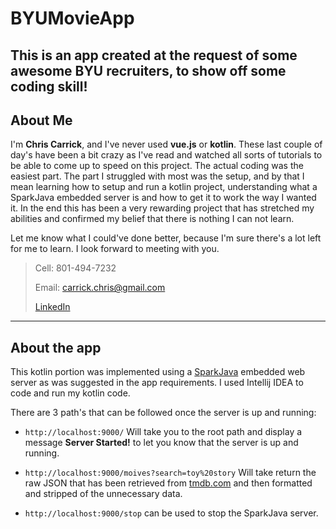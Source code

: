 # BYUMovieApp

This is an app created at the request of some awesome BYU recruiters, to show off some coding skill!
---
## About Me

I'm **Chris Carrick**, and I've never used __vue.js__ or __kotlin__. These last couple of day's have been a bit crazy as I've read and watched all sorts of tutorials to be able to come up to speed on this project. The actual coding was the easiest part. The part I struggled with most was the setup, and by that I mean learning how to setup and run a kotlin project, understanding what a SparkJava embedded server is and how to get it to work the way I wanted it. In the end this has been a very rewarding project that has stretched my abilities and confirmed my belief that there is nothing I can not learn.

Let me know what I could've done better, because I'm sure there's a lot left for me to learn. I look forward to meeting with you.

>Cell: 801-494-7232
>
>Email: carrick.chris@gmail.com
>
>[LinkedIn](https://www.linkedin.com/in/chris-carrick-99528680/)
---
## About the app

This kotlin portion was implemented using a [SparkJava](http://http://sparkjava.com/) embedded web server as was suggested in the app requirements. I used Intellij IDEA to code and run my kotlin code.

There are 3 path's that can be followed once the server is up and running:

* `http://localhost:9000/` Will take you to the root path and display a message __Server Started!__ to let you know that the server is up and running.

* `http://localhost:9000/moives?search=toy%20story` Will take return the raw JSON that has been retrieved from [tmdb.com](http://www.tmdb.com) and then formatted and stripped of the unnecessary data.
* `http://localhost:9000/stop` can be used to stop the SparkJava server.
